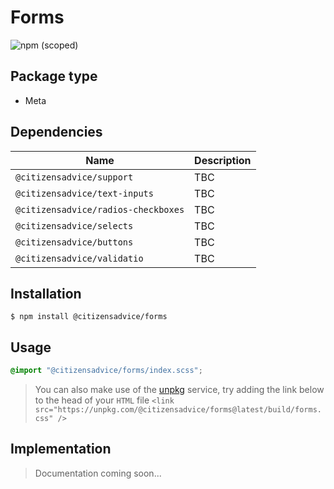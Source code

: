 # Forms

![npm (scoped)](https://img.shields.io/npm/v/@citizensadvice/forms.svg)

## Package type

- Meta

## Dependencies

| Name                                | Description |
|-------------------------------------|-------------|
| `@citizensadvice/support`           | TBC         |
| `@citizensadvice/text-inputs`       | TBC         |
| `@citizensadvice/radios-checkboxes` | TBC         |
| `@citizensadvice/selects`           | TBC         |
| `@citizensadvice/buttons`           | TBC         |
| `@citizensadvice/validatio`         | TBC         |

## Installation

```shell
$ npm install @citizensadvice/forms
```

## Usage

```scss
@import "@citizensadvice/forms/index.scss";
```

> You can also make use of the [unpkg](https://unpkg.com) service, try adding the link below to the head of your `HTML` file
> `<link src="https://unpkg.com/@citizensadvice/forms@latest/build/forms.css" />`

## Implementation

> Documentation coming soon...